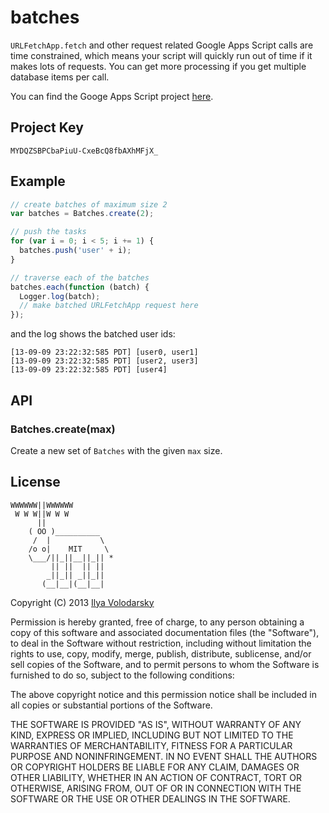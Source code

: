 # batches

`URLFetchApp.fetch` and other request related Google Apps Script calls are time constrained, which means your script will quickly run out of time if it makes lots of requests. You can get more processing if you get multiple database items per call.

You can find the Googe Apps Script project [here](https://script.google.com/d/MYDQZSBPCbaPiuU-CxeBcQ8fbAXhMFjX_/edit).

## Project Key

    MYDQZSBPCbaPiuU-CxeBcQ8fbAXhMFjX_

## Example

```js
// create batches of maximum size 2
var batches = Batches.create(2);

// push the tasks
for (var i = 0; i < 5; i += 1) {
  batches.push('user' + i);
}

// traverse each of the batches
batches.each(function (batch) {
  Logger.log(batch);
  // make batched URLFetchApp request here
});
```

and the log shows the batched user ids:
```
[13-09-09 23:22:32:585 PDT] [user0, user1]
[13-09-09 23:22:32:585 PDT] [user2, user3]
[13-09-09 23:22:32:585 PDT] [user4]
```
## API

### Batches.create(max)
  
  Create a new set of `Batches` with the given `max` size.

## License
```
WWWWWW||WWWWWW
 W W W||W W W
      ||
    ( OO )__________
     /  |           \
    /o o|    MIT     \
    \___/||_||__||_|| *
         || ||  || ||
        _||_|| _||_||
       (__|__|(__|__|
```

Copyright (C) 2013 [Ilya Volodarsky](https://twitter.com/ivolo)

Permission is hereby granted, free of charge, to any person obtaining a copy of this software and associated documentation files (the "Software"), to deal in the Software without restriction, including without limitation the rights to use, copy, modify, merge, publish, distribute, sublicense, and/or sell copies of the Software, and to permit persons to whom the Software is furnished to do so, subject to the following conditions:

The above copyright notice and this permission notice shall be included in all copies or substantial portions of the Software.

THE SOFTWARE IS PROVIDED "AS IS", WITHOUT WARRANTY OF ANY KIND, EXPRESS OR IMPLIED, INCLUDING BUT NOT LIMITED TO THE WARRANTIES OF MERCHANTABILITY, FITNESS FOR A PARTICULAR PURPOSE AND NONINFRINGEMENT. IN NO EVENT SHALL THE AUTHORS OR COPYRIGHT HOLDERS BE LIABLE FOR ANY CLAIM, DAMAGES OR OTHER LIABILITY, WHETHER IN AN ACTION OF CONTRACT, TORT OR OTHERWISE, ARISING FROM, OUT OF OR IN CONNECTION WITH THE SOFTWARE OR THE USE OR OTHER DEALINGS IN THE SOFTWARE.